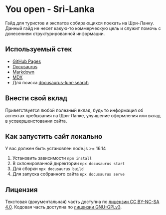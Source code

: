 # You open - Sri-Lanka

Гайд для туристов и экспатов собирающихся поехать на Шри-Ланку.
Данный гайд не несет какую-то коммерческую цель и служит помочь с донесением структурированной информации.

## Используемый стек

- [GitHub Pages](https://pages.github.com/)
- [Docusaurus](https://docusaurus.io/)
- [Markdown](https://www.markdownguide.org/)
- [MDX](https://mdxjs.com/)
- Для поиска [docusaurus-lunr-search](https://github.com/praveenn77/docusaurus-lunr-search)

## Внести свой вклад

Приветствуется любой полезный вклад, будь то информация об аспектах пребывания на Шри-Ланке, улучшение оформления или вклад в усовершенстовании сайта.

## Как запустить сайт локально

У вас должен быть установлен node.js >= 16.14

1. Установить зависимости `npm install`
2. В склонированной директории `npx docusaurus start`
3. Для сборки `npx docusaurus build`
4. Для запуска собранного сайта `npx docusaurus serve`

## Лицензия

Текстовая (документальная) часть доступна по [лицензии CC BY-NC-SA 4.0](https://creativecommons.org/licenses/by-nc-sa/4.0/legalcode.ru). Кодовая часть доступна по [лицензии GNU-GPLv3](https://www.gnu.org/licenses/gpl-3.0.en.html).
